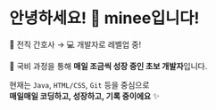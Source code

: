 # 안녕하세요! 🐰 minee입니다!  

💉 전직 간호사 → 💻 개발자로 레벨업 중!  

🌱 국비 과정을 통해 **매일 조금씩 성장 중인 초보 개발자**입니다.  

현재는 `Java`, `HTML/CSS`, `Git` 등을 중심으로  
**매일매일 코딩하고, 성장하고, 기록 중이에요** ✨


<!--
**minee0505/minee0505** is a ✨ _special_ ✨ repository because its `README.md` (this file) appears on your GitHub profile.

Here are some ideas to get you started:

- 🔭 I’m currently working on ...
- 🌱 I’m currently learning ...
- 👯 I’m looking to collaborate on ...
- 🤔 I’m looking for help with ...
- 💬 Ask me about ...
- 📫 How to reach me: ...
- 😄 Pronouns: ...
- ⚡ Fun fact: ...
-->
